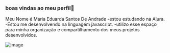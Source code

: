 ### boas vindas ao meu perfil💜

Meu Nome é Maria Eduarda Santos De Andrade 
-estou estudando na Alura.
-Estou me desenvolvendo na linguagem javascript.
-utilizo esse espaço para minha organização e compartilhamento dos meus projetos desenvolvidos.


![image](https://github.com/user-attachments/assets/f1a3c12c-0257-4e8a-ab43-df85717963d3)
